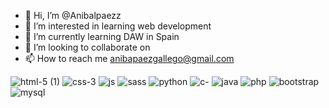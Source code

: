 - 👋 Hi, I’m @Anibalpaezz
- 👀 I’m interested in learning web development
- 🌱 I’m currently learning DAW in Spain
- 💞️ I’m looking to collaborate on 
- 📫 How to reach me anibapaezgallego@gmail.com


  
![html-5 (1)](https://github.com/Anibalpaezz/Anibalpaezz/assets/124251900/ed557d42-2fae-4096-959d-552949b8662f)
![css-3](https://github.com/Anibalpaezz/Anibalpaezz/assets/124251900/d44cd5f5-c4b8-4ea7-84fd-37c2185fed24)
![js](https://github.com/Anibalpaezz/Anibalpaezz/assets/124251900/404f2486-dc65-492b-974b-259c6cdedb46)
![sass](https://github.com/Anibalpaezz/Anibalpaezz/assets/124251900/3018f147-9fed-449e-bc79-1c427d9cd775)
![python](https://github.com/Anibalpaezz/Anibalpaezz/assets/124251900/0f125d3d-3e72-4596-af1c-7f5828f40ffe)
![c-](https://github.com/Anibalpaezz/Anibalpaezz/assets/124251900/fe2ff124-6323-4ce1-bd1a-031de9a11740)
![java](https://github.com/Anibalpaezz/Anibalpaezz/assets/124251900/27e0f224-4846-4c3f-bc76-ef5d7b2f6bab)
![php](https://github.com/Anibalpaezz/Anibalpaezz/assets/124251900/b1febcb0-1ebf-41d1-8747-4717395cbfee)
![bootstrap](https://github.com/Anibalpaezz/Anibalpaezz/assets/124251900/a28db59f-7006-4907-9caa-c65adb97cdda)
![mysql](https://github.com/Anibalpaezz/Anibalpaezz/assets/124251900/35023de8-cde8-4fa0-8819-76b24ddf5f4a)


<!---
Anibalpaezz/Anibalpaezz is a ✨ special ✨ repository because its `README.md` (this file) appears on your GitHub profile.
You can click the Preview link to take a look at your changes.
--->
